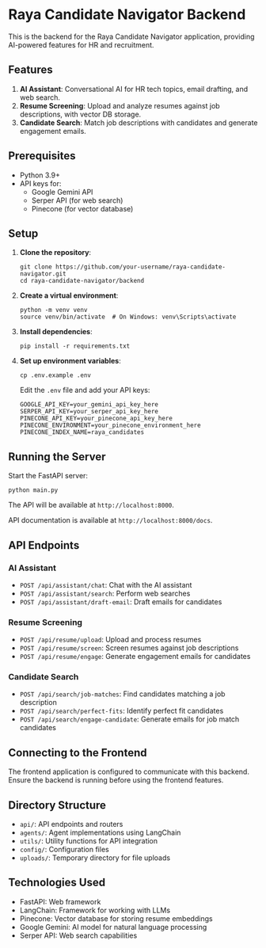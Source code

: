 # Raya Candidate Navigator Backend

This is the backend for the Raya Candidate Navigator application, providing AI-powered features for HR and recruitment.

## Features

1. **AI Assistant**: Conversational AI for HR tech topics, email drafting, and web search.
2. **Resume Screening**: Upload and analyze resumes against job descriptions, with vector DB storage.
3. **Candidate Search**: Match job descriptions with candidates and generate engagement emails.

## Prerequisites

- Python 3.9+
- API keys for:
  - Google Gemini API
  - Serper API (for web search)
  - Pinecone (for vector database)

## Setup

1. **Clone the repository**:
   ```
   git clone https://github.com/your-username/raya-candidate-navigator.git
   cd raya-candidate-navigator/backend
   ```

2. **Create a virtual environment**:
   ```
   python -m venv venv
   source venv/bin/activate  # On Windows: venv\Scripts\activate
   ```

3. **Install dependencies**:
   ```
   pip install -r requirements.txt
   ```

4. **Set up environment variables**:
   ```
   cp .env.example .env
   ```
   
   Edit the `.env` file and add your API keys:
   ```
   GOOGLE_API_KEY=your_gemini_api_key_here
   SERPER_API_KEY=your_serper_api_key_here
   PINECONE_API_KEY=your_pinecone_api_key_here
   PINECONE_ENVIRONMENT=your_pinecone_environment_here
   PINECONE_INDEX_NAME=raya_candidates
   ```

## Running the Server

Start the FastAPI server:

```
python main.py
```

The API will be available at `http://localhost:8000`.

API documentation is available at `http://localhost:8000/docs`.

## API Endpoints

### AI Assistant

- `POST /api/assistant/chat`: Chat with the AI assistant
- `POST /api/assistant/search`: Perform web searches
- `POST /api/assistant/draft-email`: Draft emails for candidates

### Resume Screening

- `POST /api/resume/upload`: Upload and process resumes
- `POST /api/resume/screen`: Screen resumes against job descriptions
- `POST /api/resume/engage`: Generate engagement emails for candidates

### Candidate Search

- `POST /api/search/job-matches`: Find candidates matching a job description
- `POST /api/search/perfect-fits`: Identify perfect fit candidates
- `POST /api/search/engage-candidate`: Generate emails for job match candidates

## Connecting to the Frontend

The frontend application is configured to communicate with this backend. Ensure the backend is running before using the frontend features.

## Directory Structure

- `api/`: API endpoints and routers
- `agents/`: Agent implementations using LangChain
- `utils/`: Utility functions for API integration
- `config/`: Configuration files
- `uploads/`: Temporary directory for file uploads

## Technologies Used

- FastAPI: Web framework
- LangChain: Framework for working with LLMs
- Pinecone: Vector database for storing resume embeddings
- Google Gemini: AI model for natural language processing
- Serper API: Web search capabilities 